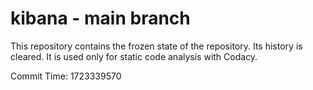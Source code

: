# kibana - main branch

This repository contains the frozen state of the repository.
Its history is cleared. It is used only for static code
analysis with Codacy.

Commit Time: 1723339570